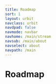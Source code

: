 ```yaml
---
title: Roadmap
sort: 1
layout: urbit
navclass: urbit
navdpad: false
navmode: navbar
navhome: /main/stream
navsub: /main/about
navselect: about
navpath: /main
---
```


# Roadmap

